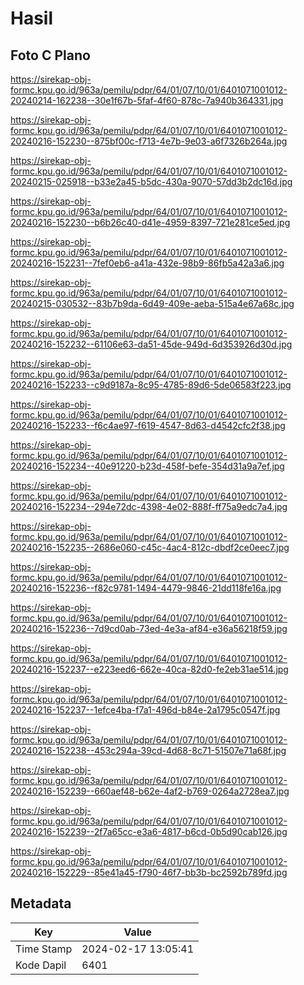 # Hasil

## Foto C Plano

https://sirekap-obj-formc.kpu.go.id/963a/pemilu/pdpr/64/01/07/10/01/6401071001012-20240214-162238--30e1f67b-5faf-4f60-878c-7a940b364331.jpg

https://sirekap-obj-formc.kpu.go.id/963a/pemilu/pdpr/64/01/07/10/01/6401071001012-20240216-152230--875bf00c-f713-4e7b-9e03-a6f7326b264a.jpg

https://sirekap-obj-formc.kpu.go.id/963a/pemilu/pdpr/64/01/07/10/01/6401071001012-20240215-025918--b33e2a45-b5dc-430a-9070-57dd3b2dc16d.jpg

https://sirekap-obj-formc.kpu.go.id/963a/pemilu/pdpr/64/01/07/10/01/6401071001012-20240216-152230--b6b26c40-d41e-4959-8397-721e281ce5ed.jpg

https://sirekap-obj-formc.kpu.go.id/963a/pemilu/pdpr/64/01/07/10/01/6401071001012-20240216-152231--7fef0eb6-a41a-432e-98b9-86fb5a42a3a6.jpg

https://sirekap-obj-formc.kpu.go.id/963a/pemilu/pdpr/64/01/07/10/01/6401071001012-20240215-030532--83b7b9da-6d49-409e-aeba-515a4e67a68c.jpg

https://sirekap-obj-formc.kpu.go.id/963a/pemilu/pdpr/64/01/07/10/01/6401071001012-20240216-152232--61106e63-da51-45de-949d-6d353926d30d.jpg

https://sirekap-obj-formc.kpu.go.id/963a/pemilu/pdpr/64/01/07/10/01/6401071001012-20240216-152233--c9d9187a-8c95-4785-89d6-5de06583f223.jpg

https://sirekap-obj-formc.kpu.go.id/963a/pemilu/pdpr/64/01/07/10/01/6401071001012-20240216-152233--f6c4ae97-f619-4547-8d63-d4542cfc2f38.jpg

https://sirekap-obj-formc.kpu.go.id/963a/pemilu/pdpr/64/01/07/10/01/6401071001012-20240216-152234--40e91220-b23d-458f-befe-354d31a9a7ef.jpg

https://sirekap-obj-formc.kpu.go.id/963a/pemilu/pdpr/64/01/07/10/01/6401071001012-20240216-152234--294e72dc-4398-4e02-888f-ff75a9edc7a4.jpg

https://sirekap-obj-formc.kpu.go.id/963a/pemilu/pdpr/64/01/07/10/01/6401071001012-20240216-152235--2686e060-c45c-4ac4-812c-dbdf2ce0eec7.jpg

https://sirekap-obj-formc.kpu.go.id/963a/pemilu/pdpr/64/01/07/10/01/6401071001012-20240216-152236--f82c9781-1494-4479-9846-21dd118fe16a.jpg

https://sirekap-obj-formc.kpu.go.id/963a/pemilu/pdpr/64/01/07/10/01/6401071001012-20240216-152236--7d9cd0ab-73ed-4e3a-af84-e36a56218f59.jpg

https://sirekap-obj-formc.kpu.go.id/963a/pemilu/pdpr/64/01/07/10/01/6401071001012-20240216-152237--e223eed6-662e-40ca-82d0-fe2eb31ae514.jpg

https://sirekap-obj-formc.kpu.go.id/963a/pemilu/pdpr/64/01/07/10/01/6401071001012-20240216-152237--1efce4ba-f7a1-496d-b84e-2a1795c0547f.jpg

https://sirekap-obj-formc.kpu.go.id/963a/pemilu/pdpr/64/01/07/10/01/6401071001012-20240216-152238--453c294a-39cd-4d68-8c71-51507e71a68f.jpg

https://sirekap-obj-formc.kpu.go.id/963a/pemilu/pdpr/64/01/07/10/01/6401071001012-20240216-152239--660aef48-b62e-4af2-b769-0264a2728ea7.jpg

https://sirekap-obj-formc.kpu.go.id/963a/pemilu/pdpr/64/01/07/10/01/6401071001012-20240216-152239--2f7a65cc-e3a6-4817-b6cd-0b5d90cab126.jpg

https://sirekap-obj-formc.kpu.go.id/963a/pemilu/pdpr/64/01/07/10/01/6401071001012-20240216-152229--85e41a45-f790-46f7-bb3b-bc2592b789fd.jpg


## Metadata

| Key        | Value               |
| ---------- | ------------------- |
| Time Stamp | 2024-02-17 13:05:41 |
| Kode Dapil | 6401                |



